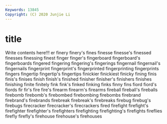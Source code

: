```yaml
---
Keywords: 13845
Copyright: (C) 2020 Junjie Li
---
```


# title

Write contents here!!!
er 
finery 
finery's 
fines 
finesse 
finesse's 
finessed 
finesses 
finessing
finest 
finger 
finger's 
fingerboard 
fingerboard's 
fingerboards 
fingered 
fingering 
fingering's 
fingerings
fingernail 
fingernail's 
fingernails 
fingerprint 
fingerprint's 
fingerprinted 
fingerprinting 
fingerprints 
fingers 
fingertip
fingertip's 
fingertips 
finickier 
finickiest 
finicky 
fining 
finis 
finis's 
finises 
finish
finish's 
finished 
finisher 
finisher's 
finishers 
finishes 
finishing 
finite 
finitely 
fink
fink's 
finked 
finking 
finks 
finny 
fins 
fiord 
fiord's 
fiords 
fir
fir's 
fire 
fire's 
firearm 
firearm's 
firearms 
fireball 
fireball's 
fireballs 
firebomb
firebomb's 
firebombed 
firebombing 
firebombs 
firebrand 
firebrand's 
firebrands 
firebreak 
firebreak's 
firebreaks
firebug 
firebug's 
firebugs 
firecracker 
firecracker's 
firecrackers 
fired 
firefight 
firefight's 
firefighter
firefighter's 
firefighters 
firefighting 
firefighting's 
firefights 
fireflies 
firefly 
firefly's 
firehouse 
firehouse's
firehouses 
